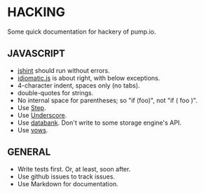 # HACKING

Some quick documentation for hackery of pump.io.

## JAVASCRIPT

* [jshint](http://www.jshint.com/) should run without errors.
* [idiomatic.js](https://github.com/rwldrn/idiomatic.js) is about right, with below exceptions.
* 4-character indent, spaces only (no tabs).
* double-quotes for strings.
* No internal space for parentheses; so "if (foo)", not "if ( foo )".
* Use [Step](https://github.com/creationix/step).
* Use [Underscore](http://underscorejs.org/).
* Use [databank](https://github.com/evanp/databank). Don't write to some storage engine's API.
* Use [vows](http://vowsjs.org/).

## GENERAL

* Write tests first. Or, at least, soon after.
* Use github issues to track issues.
* Use Markdown for documentation.



